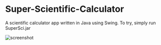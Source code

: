 # Super-Scientific-Calculator
A scientific calculator app written in Java using Swing. To try, simply run SuperSci.jar

![screenshot](https://raw.githubusercontent.com/avivh72/Super-Scientific-Calculator/master/src/res/screenshot.jpg)
